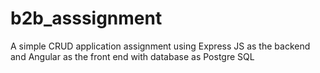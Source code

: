 # b2b_asssignment
A simple CRUD application assignment using Express JS  as the backend and Angular as the front end with database as Postgre SQL
